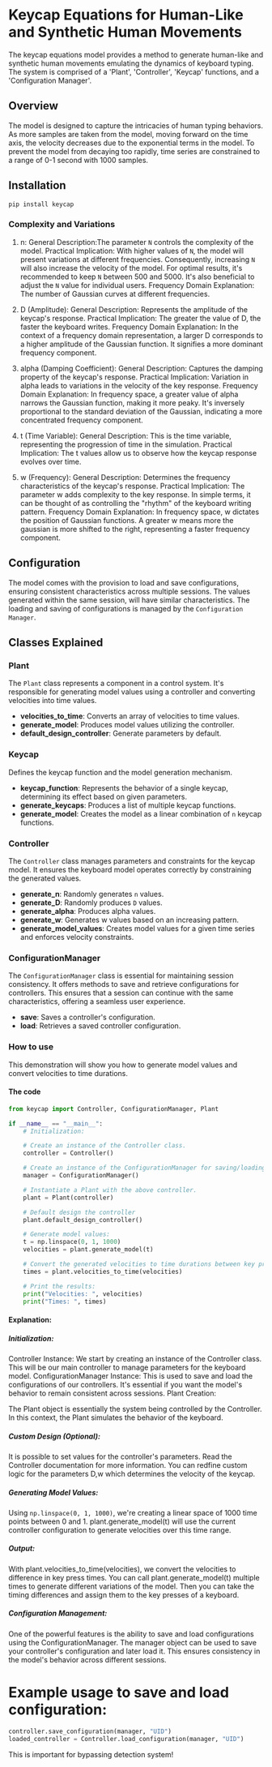 # Keycap Equations for Human-Like and Synthetic Human Movements

The keycap equations model provides a method to generate human-like and synthetic human movements emulating the dynamics of keyboard typing. The system is comprised of a 'Plant', 'Controller', 'Keycap' functions, and a 'Configuration Manager'.

## Overview

The model is designed to capture the intricacies of human typing behaviors. As more samples are taken from the model, moving forward on the time axis, the velocity decreases due to the exponential terms in the model. 
To prevent the model from decaying too rapidly, time series are constrained to a range of 0-1 second with 1000 samples.

## Installation

```
pip install keycap
```

### Complexity and Variations

1. n:
General Description:The parameter `N` controls the complexity of the model. 
Practical Implication: With higher values of `N`, the model will present variations at different frequencies. Consequently, increasing `N` will also increase the velocity of the model. For optimal results, it's recommended to keep `N` between 500 and 5000. It's also beneficial to adjust the `N` value for individual users.
Frequency Domain Explanation: The number of Gaussian curves at different frequencies.

1. D (Amplitude):
General Description: Represents the amplitude of the keycap's response.
Practical Implication: The greater the value of D, the faster the keyboard writes.
Frequency Domain Explanation: In the context of a frequency domain representation, a larger D corresponds to a higher amplitude of the Gaussian function. It signifies a more dominant frequency component.

2. alpha (Damping Coefficient):
General Description: Captures the damping property of the keycap's response.
Practical Implication: Variation in alpha leads to variations in the velocity of the key response.
Frequency Domain Explanation: In frequency space, a greater value of alpha narrows the Gaussian function, making it more peaky. It's inversely proportional to the standard deviation of the Gaussian, indicating a more concentrated frequency component.

3. t (Time Variable):
General Description: This is the time variable, representing the progression of time in the simulation.
Practical Implication: The t values allow us to observe how the keycap response evolves over time. 

4. w (Frequency):
General Description: Determines the frequency characteristics of the keycap's response.
Practical Implication: The parameter w adds complexity to the key response. In simple terms, it can be thought of as controlling the "rhythm" of the keyboard writing pattern.
Frequency Domain Explanation: In frequency space, w dictates the position of Gaussian functions. A greater w means more the gaussian is more shifted to the right, representing a faster frequency component.

## Configuration

The model comes with the provision to load and save configurations, ensuring consistent characteristics across multiple sessions. The values generated within the same session, will have similar characteristics. The loading and saving of configurations is managed by the `Configuration Manager`.

## Classes Explained

### Plant

The `Plant` class represents a component in a control system. It's responsible for generating model values using a controller and converting velocities into time values.

- **velocities_to_time**: Converts an array of velocities to time values.
- **generate_model**: Produces model values utilizing the controller.
- **default_design_controller**: Generate parameters by default.

### Keycap

Defines the keycap function and the model generation mechanism.

- **keycap_function**: Represents the behavior of a single keycap, determining its effect based on given parameters.
- **generate_keycaps**: Produces a list of multiple keycap functions.
- **generate_model**: Creates the model as a linear combination of `n` keycap functions.

### Controller

The `Controller` class manages parameters and constraints for the keycap model. It ensures the keyboard model operates correctly by constraining the generated values.

- **generate_n**: Randomly generates `n` values.
- **generate_D**: Randomly produces `D` values.
- **generate_alpha**: Produces alpha values.
- **generate_w**: Generates w values based on an increasing pattern.
- **generate_model_values**: Creates model values for a given time series and enforces velocity constraints.

### ConfigurationManager

The `ConfigurationManager` class is essential for maintaining session consistency. It offers methods to save and retrieve configurations for controllers. This ensures that a session can continue with the same characteristics, offering a seamless user experience.

- **save**: Saves a controller's configuration.
- **load**: Retrieves a saved controller configuration.

### How to use

This demonstration will show you how to generate model values and convert velocities to time durations.

#### The code

```python
from keycap import Controller, ConfigurationManager, Plant

if __name__ == "__main__":
    # Initialization:

    # Create an instance of the Controller class.
    controller = Controller()

    # Create an instance of the ConfigurationManager for saving/loading configurations.
    manager = ConfigurationManager()

    # Instantiate a Plant with the above controller.
    plant = Plant(controller)

    # Default design the controller
    plant.default_design_controller()

    # Generate model values:
    t = np.linspace(0, 1, 1000)
    velocities = plant.generate_model(t)

    # Convert the generated velocities to time durations between key presses.
    times = plant.velocities_to_time(velocities)

    # Print the results:
    print("Velocities: ", velocities)
    print("Times: ", times)
```

#### Explanation:
##### Initialization:

Controller Instance: We start by creating an instance of the Controller class. This will be our main controller to manage parameters for the keyboard model.
ConfigurationManager Instance: This is used to save and load the configurations of our controllers. It's essential if you want the model's behavior to remain consistent across sessions.
Plant Creation:

The Plant object is essentially the system being controlled by the Controller. In this context, the Plant simulates the behavior of the keyboard.
##### Custom Design (Optional):

It is possible to set values for the controller's parameters. Read the Controller documentation for more information. You can redfine custom logic for the parameters D,w which determines the velocity of the keycap.

##### Generating Model Values:

Using ```np.linspace(0, 1, 1000)```, we're creating a linear space of 1000 time points between 0 and 1.
plant.generate_model(t) will use the current controller configuration to generate velocities over this time range.

##### Output:

With plant.velocities_to_time(velocities), we convert the velocities to difference in key press times. 
You can call plant.generate_model(t) multiple times to generate different variations of the model.
Then you can take the timing differences and assign them to the key presses of a keyboard.

#####  Configuration Management:
One of the powerful features is the ability to save and load configurations using the ConfigurationManager. The manager object can be used to save your controller's configuration and later load it. This ensures consistency in the model's behavior across different sessions.

# Example usage to save and load configuration:
```python
controller.save_configuration(manager, "UID")
loaded_controller = Controller.load_configuration(manager, "UID")
```

This is important for bypassing detection system!